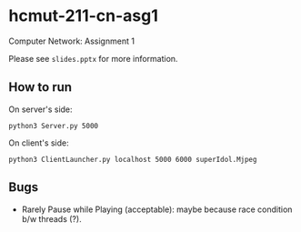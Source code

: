 # hcmut-211-cn-asg1
Computer Network: Assignment 1

Please see `slides.pptx` for more information.

## How to run

On server's side:
```
python3 Server.py 5000
```

On client's side:
```
python3 ClientLauncher.py localhost 5000 6000 superIdol.Mjpeg
```

## Bugs
- Rarely Pause while Playing (acceptable): maybe because race condition b/w threads (?).